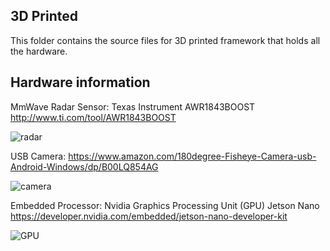 ## 3D Printed
This folder contains the source files for 3D printed framework that holds all the hardware.

## Hardware information
MmWave Radar Sensor: Texas Instrument AWR1843BOOST http://www.ti.com/tool/AWR1843BOOST

![radar](https://github.com/radar-lab/traffic_monitoring/blob/master/project/hardware/AWR1843BOOST.jpg)

USB Camera: https://www.amazon.com/180degree-Fisheye-Camera-usb-Android-Windows/dp/B00LQ854AG

![camera](https://github.com/radar-lab/traffic_monitoring/blob/master/project/hardware/Camera.jpg)

Embedded Processor: Nvidia Graphics Processing Unit (GPU) Jetson Nano https://developer.nvidia.com/embedded/jetson-nano-developer-kit

![GPU](https://github.com/radar-lab/traffic_monitoring/blob/master/project/hardware/JetsonNano.png)
